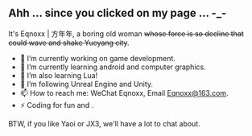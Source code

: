 ## Ahh ... since you clicked on my page ... -_-  

  It's Eqnoxx | 方年年, a boring old woman ~~whose force is so decline that could wave and shake Yueyang city~~.  
  
  - 🔭 I’m currently working on game development.
  - 🌱 I’m currently learning android and computer graphics.
  - 🦀 I’m also learning Lua!
  - 🧐 I’m following Unreal Engine and Unity.
  - 📫 How to reach me: WeChat Eqnoxx, Email Eqnoxx@163.com.
  - ⚡ Coding for fun and .
  
BTW, if you like Yaoi or JX3, we'll have a lot to chat about.
